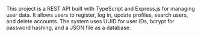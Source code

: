 This project is a REST API built with TypeScript and Express.js for managing user data. It allows users to register, log in, update profiles, search users, and delete accounts. The system uses UUID for user IDs, bcrypt for password hashing, and a JSON file as a database. 
